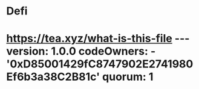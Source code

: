 # Defi
# https://tea.xyz/what-is-this-file --- version: 1.0.0 codeOwners:   - '0xD85001429fC8747902E2741980Ef6b3a38C2B81c' quorum: 1
